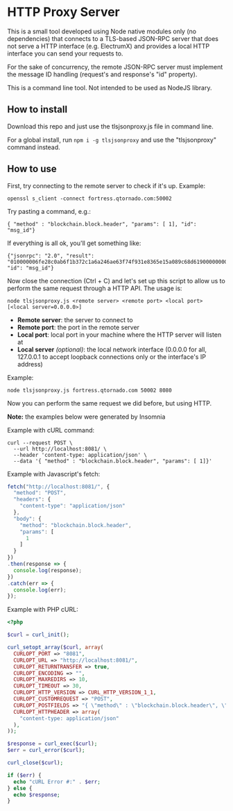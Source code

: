 # HTTP Proxy Server

This is a small tool developed using Node native modules only (no dependencies) that connects to a TLS-based JSON-RPC server that does not serve a HTTP interface (e.g. ElectrumX) and provides a local HTTP interface you can send your requests to.

For the sake of concurrency, the remote JSON-RPC server must implement the message ID handling (request's and response's "id" property).

This is a command line tool. Not intended to be used as NodeJS library.

## How to install

Download this repo and just use the tlsjsonproxy.js file in command line.

For a global install, run `npm i -g tlsjsonproxy` and use the "tlsjsonproxy" command instead.

## How to use

First, try connecting to the remote server to check if it's up. Example:

```
openssl s_client -connect fortress.qtornado.com:50002
```

Try pasting a command, e.g.:

```
{ "method" : "blockchain.block.header", "params": [ 1], "id": "msg_id"}
```

If everything is all ok, you'll get something like:

```
{"jsonrpc": "2.0", "result": "010000006fe28c0ab6f1b372c1a6a246ae63f74f931e8365e15a089c68d6190000000000982051fd1e4ba744bbbe680e1fee14677ba1a3c3540bf7b1cdb606e857233e0e61bc6649ffff001d01e36299", "id": "msg_id"}
```

Now close the connection (Ctrl + C) and let's set up this script to allow us to perform the same request through a HTTP API. The usage is:

```
node tlsjsonproxy.js <remote server> <remote port> <local port> [<local server=0.0.0.0>]
```

* **Remote server**: the server to connect to
* **Remote port**: the port in the remote server
* **Local port**: local port in your machine where the HTTP server will listen at
* **Local server** *(optional)*: the local network interface (0.0.0.0 for all, 127.0.0.1 to accept loopback connections only or the interface's IP address)

Example:

```
node tlsjsonproxy.js fortress.qtornado.com 50002 8080
```

Now you can perform the same request we did before, but using HTTP.

**Note:** the examples below were generated by Insomnia

Example with cURL command:

```
curl --request POST \
  --url http://localhost:8081/ \
  --header 'content-type: application/json' \
  --data '{ "method" : "blockchain.block.header", "params": [ 1]}'
```

Example with Javascript's fetch:

```javascript
fetch("http://localhost:8081/", {
  "method": "POST",
  "headers": {
    "content-type": "application/json"
  },
  "body": {
    "method": "blockchain.block.header",
    "params": [
      1
    ]
  }
})
.then(response => {
  console.log(response);
})
.catch(err => {
  console.log(err);
});
```

Example with PHP cURL:

```php
<?php

$curl = curl_init();

curl_setopt_array($curl, array(
  CURLOPT_PORT => "8081",
  CURLOPT_URL => "http://localhost:8081/",
  CURLOPT_RETURNTRANSFER => true,
  CURLOPT_ENCODING => "",
  CURLOPT_MAXREDIRS => 10,
  CURLOPT_TIMEOUT => 30,
  CURLOPT_HTTP_VERSION => CURL_HTTP_VERSION_1_1,
  CURLOPT_CUSTOMREQUEST => "POST",
  CURLOPT_POSTFIELDS => "{ \"method\" : \"blockchain.block.header\", \"params\": [ 1]}",
  CURLOPT_HTTPHEADER => array(
    "content-type: application/json"
  ),
));

$response = curl_exec($curl);
$err = curl_error($curl);

curl_close($curl);

if ($err) {
  echo "cURL Error #:" . $err;
} else {
  echo $response;
}
```
